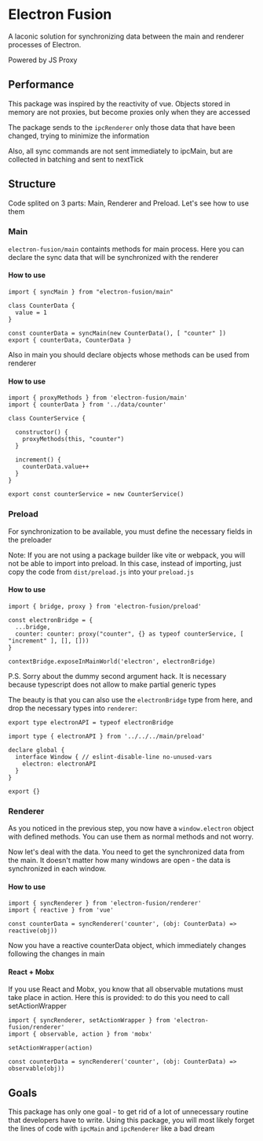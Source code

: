 # Electron Fusion

A laconic solution for synchronizing data between the main and renderer processes of Electron.

Powered by JS Proxy

## Performance

This package was inspired by the reactivity of vue. Objects stored in memory are not proxies, but become proxies only when they are accessed

The package sends to the `ipcRenderer` only those data that have been changed, trying to minimize the information

Also, all sync commands are not sent immediately to ipcMain, but are collected in batching and sent to nextTick

## Structure

Code splited on 3 parts: Main, Renderer and Preload. Let's see how to use them

### Main

`electron-fusion/main` containts methods for main process. Here you can declare the sync data that will be synchronized with the renderer

#### How to use

```
import { syncMain } from "electron-fusion/main"

class CounterData {
  value = 1
}

const counterData = syncMain(new CounterData(), [ "counter" ])
export { counterData, CounterData }
```

Also in main you should declare objects whose methods can be used from renderer

#### How to use
```
import { proxyMethods } from 'electron-fusion/main'
import { counterData } from '../data/counter'

class CounterService {
  
  constructor() {
    proxyMethods(this, "counter")
  }

  increment() {
    counterData.value++
  }
}

export const counterService = new CounterService()
```

### Preload

For synchronization to be available, you must define the necessary fields in the preloader

Note: If you are not using a package builder like vite or webpack, you will not be able to import into preload. In this case, instead of importing, just copy the code from `dist/preload.js` into your `preload.js`


#### How to use

```
import { bridge, proxy } from 'electron-fusion/preload'

const electronBridge = {
  ...bridge,
  counter: counter: proxy("counter", {} as typeof counterService, [ "increment" ], [], []))
}

contextBridge.exposeInMainWorld('electron', electronBridge)
```

P.S. Sorry about the dummy second argument hack. It is necessary because typescript does not allow to make partial generic types

The beauty is that you can also use the `electronBridge` type from here, and drop the necessary types into `renderer`:

```
export type electronAPI = typeof electronBridge
```

```
import type { electronAPI } from '../../../main/preload'

declare global {
  interface Window { // eslint-disable-line no-unused-vars
    electron: electronAPI
  }
}

export {}
```

### Renderer

As you noticed in the previous step, you now have a `window.electron` object with defined methods. You can use them as normal methods and not worry.

Now let's deal with the data. You need to get the synchronized data from the main. It doesn't matter how many windows are open - the data is synchronized in each window.

#### How to use

```
import { syncRenderer } from 'electron-fusion/renderer'
import { reactive } from 'vue'

const counterData = syncRenderer('counter', (obj: CounterData) => reactive(obj))

```

Now you have a reactive counterData object, which immediately changes following the changes in main


#### React + Mobx

If you use React and Mobx, you know that all observable mutations must take place in action. Here this is provided: to do this you need to call setActionWrapper

```
import { syncRenderer, setActionWrapper } from 'electron-fusion/renderer'
import { observable, action } from 'mobx'

setActionWrapper(action)

const counterData = syncRenderer('counter', (obj: CounterData) => observable(obj))

```

## Goals

This package has only one goal - to get rid of a lot of unnecessary routine that developers have to write. Using this package, you will most likely forget the lines of code with `ipcMain` and `ipcRenderer` like a bad dream